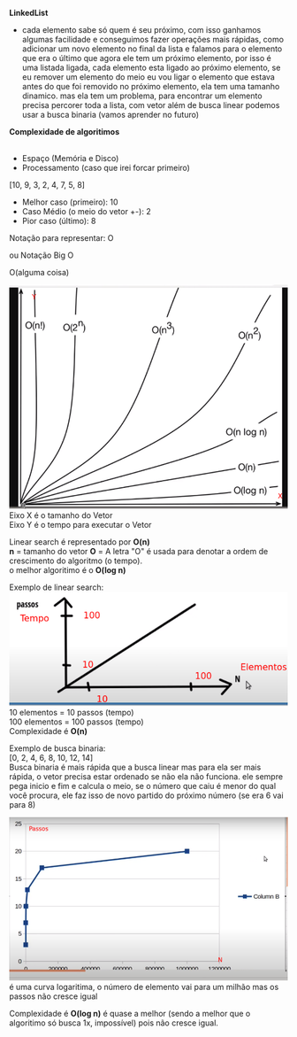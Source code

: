 **LinkedList**
* cada elemento sabe só quem é seu próximo,
com isso ganhamos algumas facilidade e conseguimos fazer operações mais rápidas,
como adicionar um novo elemento no final da lista e falamos para o elemento que era o último
que agora ele tem um próximo elemento, por isso é uma listada ligada,
cada elemento esta ligado ao próximo elemento,
se eu remover um elemento do meio eu vou ligar o elemento que estava antes do que foi removido
no próximo elemento, ela tem uma tamanho dinamico.
mas ela tem um problema, para encontrar um elemento 
precisa percorer toda a lista, com vetor além de 
busca linear podemos usar a busca binaria 
(vamos aprender no futuro)

**Complexidade de algoritimos**
<br/>
<br/>

* Espaço (Memória e Disco)
* Processamento (caso que irei forcar primeiro)

[10, 9, 3, 2, 4, 7, 5, 8]
<br/>
* Melhor caso (primeiro): 10
* Caso Médio (o meio do vetor +-): 2
* Pior caso (último): 8

Notação para representar: O
<br/>

ou Notação Big O
<br/>

O(alguma coisa)

![img.png](img.png)
Eixo X é o tamanho do Vetor
<br/>
Eixo Y é o tempo para executar o Vetor

Linear search é representado por **O(n)**
<br/>
**n** = tamanho do vetor
**O** = A letra "O" é usada para denotar a ordem de crescimento do algoritmo (o tempo).
<br/>
o melhor algoritimo é o **O(log n)**

Exemplo de linear search:
![img_1.png](img_1.png)
10 elementos = 10 passos (tempo)
<br/>
100 elementos = 100 passos (tempo)
<br/>
Complexidade é **O(n)**

Exemplo de busca binaria:
<br/>
[0, 2, 4, 6, 8, 10, 12, 14]
<br/>
Busca binaria é mais rápida que a busca linear
mas para ela ser mais rápida, o vetor precisa estar ordenado
se não ela não funciona.
ele sempre pega inicio e fim e calcula o meio,
se o número que caiu é menor do qual você procura,
ele faz isso de novo partido do próximo número (se era 6 vai para 8)

![img_2.png](img_2.png)
é uma curva logaritima, o número de elemento vai para um milhão
mas os passos não cresce igual

Complexidade é **O(log n)** é quase a melhor 
(sendo a melhor que o algoritimo só busca 1x, impossível)
pois não cresce igual.
